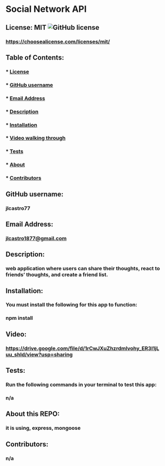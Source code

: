 # Social Network API

  ## License: MIT  ![GitHub license](https://img.shields.io/github/license/Naereen/StrapDown.js.svg)
  ### https://choosealicense.com/licenses/mit/

  ## Table of Contents:
  ###  * [License](#askeMeGH)
  ###  * [GitHub username](#askeMeGH)
  ###  * [Email Address](#email)
  ###  * [Description](#description)
  ###  * [Installation](#Installation)
  ###  * [Video walking through](#video)
  ###  * [Tests](#tests)
  ###  * [About](#UserInstruction)
  ###  * [Contributors](#Ucontributions)

  ## GitHub username:
  ### jlcastro77
  
  ## Email Address:
  ### jlcastro1877@gmail.com

  ## Description:
  ### web application where users can share their thoughts, react to friends’ thoughts, and create a friend list.

  ## Installation:
  ### You must install the following for this app to function:
  ### npm install

  ## Video:
  ### https://drive.google.com/file/d/1rCwJXuZhzrdmlvohy_ER3I1jLuu_shld/view?usp=sharing
  
  ## Tests:
  ### Run the following commands in your terminal to test this app:
  ### n/a

  ## About this REPO:
  ### it is using, express, mongoose

  ## Contributors:
  ### n/a

